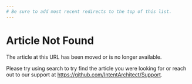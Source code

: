 ```yaml
---
# Be sure to add most recent redirects to the top of this list.
---
```

<script type="text/javascript">
  var redirects = [
    { oldLocation: "/articles/jonathan1.html", newLocation: "/articles/modules-dotnet/intent-integration-httpclients/intent-integration-httpclients.html" },
  ];

  for (var redirect of redirects) {
    if (window.location.pathname != redirect.oldLocation) {
      continue;
    }

    window.location.pathname = redirect.newLocation;
    break;
  }
</script>

# Article Not Found

The article at this URL has been moved or is no longer available.

Please try using search to try find the article you were looking for or reach out to our support at <https://github.com/IntentArchitect/Support>.
